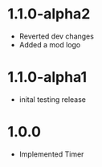 <!-- # 1.1.0
- Added timer modifications layer
    - Reset Timer
    - Pause Timer
    - Change Settings
- Fixed bugs
- Optimized -->
# 1.1.0-alpha2
- Reverted dev changes
- Added a mod logo

# 1.1.0-alpha1
- inital testing release

# 1.0.0
- Implemented Timer
